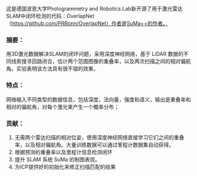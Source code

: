 这是德国波恩大学Photogrammetry and Robotics Lab新开源了用于激光雷达SLAM中闭环检测的代码：OverlapNet（https://github.com/PRBonn/OverlapNet）作者是SuMa++的作者。

### 摘要：
用3D激光数据解决SLAM的闭环问题，采用深度神经网络，基于 LiDAR 数据的不同线索搜寻回路闭合，估计两个范围图像的重叠率，以及两次扫描之间的相对偏航角。实验表明该方法具有很不错的效果。
### 特点：
网络输入不同类型的数据信息，包括深度，法向量，强度和语义，输出是重叠率和相对的偏航角，对每个激光束产生一个概率分布；
### 贡献：
1. 无需两个雷达扫描的相对位姿，使用深度神经网络直接学习它们之间的重叠率，以及相对偏航角。大量训练数据可以通过里程计数据集自动获得。
2. 根据预测的重叠率以及里程计信息检测闭环
3. 提升 SLAM 系统 SuMa 的制图表现。
4. 为ICP提供好的初始化来修正扫描匹配的结果



